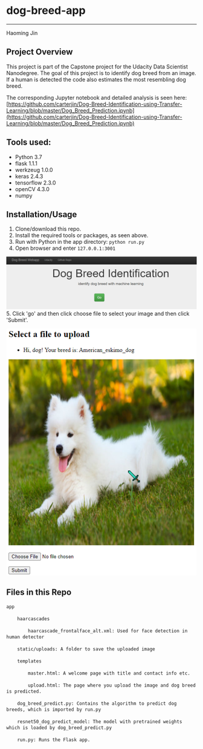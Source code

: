 # dog-breed-app
 
---
Haoming Jin

## Project Overview

This project is part of the Capstone project for the Udacity Data Scientist Nanodegree. The goal of this project is to identify dog breed from an image. If a human is detected the code also estimates the most resembling dog breed.

The corresponding Jupyter notebook and detailed analysis is seen here:
[https://github.com/carterjin/Dog-Breed-Identification-using-Transfer-Learning/blob/master/Dog_Breed_Prediction.ipynb](https://github.com/carterjin/Dog-Breed-Identification-using-Transfer-Learning/blob/master/Dog_Breed_Prediction.ipynb)

## Tools used:
- Python 3.7
- flask 1.1.1
- werkzeug 1.0.0
- keras 2.4.3
- tensorflow 2.3.0
- openCV 4.3.0
- numpy

## Installation/Usage
1. Clone/download this repo.
2. Install the required tools or packages, as seen above.
3. Run with Python in the app directory: ```python run.py```
4. Open browser and enter ```127.0.0.1:3001```

![](images/master_page.png)
5. Click 'go' and then click choose file to select your image and then click 'Submit'.

![](images/upload_page.png)

## Files in this Repo

	app

		haarcascades
		
			haarcascade_frontalface_alt.xml: Used for face detection in human detector
			
		static/uploads: A folder to save the uploaded image
		
		templates
		
			master.html: A welcome page with title and contact info etc.
			
			upload.html: The page where you upload the image and dog breed is predicted.
			
		dog_breed_predict.py: Contains the algorithm to predict dog breeds, which is imported by run.py
		
		resnet50_dog_predict_model: The model with pretrained weights which is loaded by dog_breed_predict.py
		
		run.py: Runs the Flask app.